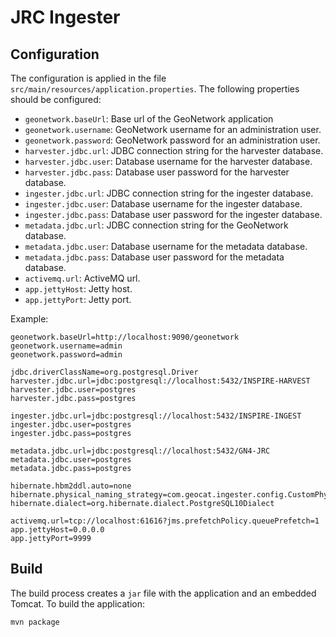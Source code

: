# JRC Ingester

## Configuration

The configuration is applied in the file `src/main/resources/application.properties`. The following properties should be configured:

- `geonetwork.baseUrl`: Base url of the GeoNetwork application
- `geonetwork.username`: GeoNetwork username for an administration user.
- `geonetwork.password`: GeoNetwork password for an administration user.
- `harvester.jdbc.url`: JDBC connection string for the harvester database.
- `harvester.jdbc.user`: Database username for the harvester database.
- `harvester.jdbc.pass`: Database user password for the harvester database.
- `ingester.jdbc.url`: JDBC connection string for the ingester database.
- `ingester.jdbc.user`: Database username for the ingester database.
- `ingester.jdbc.pass`: Database user password for the ingester database.
- `metadata.jdbc.url`: JDBC connection string for the GeoNetwork database.
- `metadata.jdbc.user`: Database username for the metadata database.
- `metadata.jdbc.pass`: Database user password for the metadata database.
- `activemq.url`: ActiveMQ url.
- `app.jettyHost`: Jetty host.
- `app.jettyPort`: Jetty port.

Example:

```
geonetwork.baseUrl=http://localhost:9090/geonetwork
geonetwork.username=admin
geonetwork.password=admin

jdbc.driverClassName=org.postgresql.Driver
harvester.jdbc.url=jdbc:postgresql://localhost:5432/INSPIRE-HARVEST
harvester.jdbc.user=postgres
harvester.jdbc.pass=postgres

ingester.jdbc.url=jdbc:postgresql://localhost:5432/INSPIRE-INGEST
ingester.jdbc.user=postgres
ingester.jdbc.pass=postgres

metadata.jdbc.url=jdbc:postgresql://localhost:5432/GN4-JRC
metadata.jdbc.user=postgres
metadata.jdbc.pass=postgres

hibernate.hbm2ddl.auto=none
hibernate.physical_naming_strategy=com.geocat.ingester.config.CustomPhysicalNamingStrategy
hibernate.dialect=org.hibernate.dialect.PostgreSQL10Dialect

activemq.url=tcp://localhost:61616?jms.prefetchPolicy.queuePrefetch=1
app.jettyHost=0.0.0.0
app.jettyPort=9999
```

## Build

The build process creates a `jar` file with the application and an embedded Tomcat. To build the application:

```
mvn package
```
